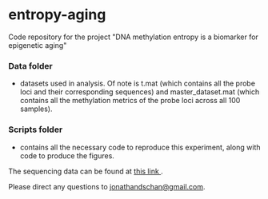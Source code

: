 # entropy-aging
Code repository for the project "DNA methylation entropy is a biomarker for epigenetic aging"

### Data folder ###
- datasets used in analysis. Of note is t.mat (which contains all the probe loci and their corresponding sequences) and master_dataset.mat (which contains all the methylation metrics of the probe loci across all 100 samples).

### Scripts folder ###
- contains all the necessary code to reproduce this experiment, along with code to produce the figures.

The sequencing data can be found at [this link ](https://drive.google.com/drive/folders/1br48bruBny1aShHLbbXKrZ53NoHgO6qX?usp=sharing).

Please direct any questions to jonathandschan@gmail.com.
